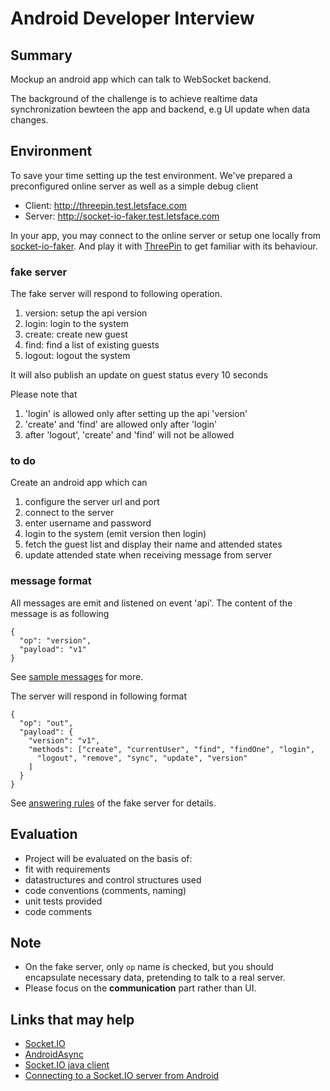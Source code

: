 # Android Developer Interview

## Summary

Mockup an android app which can talk to WebSocket backend.

The background of the challenge is to achieve realtime data synchronization bewteen the app and backend, e.g UI update when data changes.

## Environment

To save your time setting up the test environment. We've prepared a preconfigured online server as well as a simple debug client

* Client: http://threepin.test.letsface.com
* Server: http://socket-io-faker.test.letsface.com

In your app, you may connect to the online server or setup one locally from [socket-io-faker](https://github.com/letsface/socket-io-faker). And play it with [ThreePin](https://github.com/letsface/ThreePin) to get familiar with its behaviour.

### fake server

The fake server will respond to following operation.

1. version: setup the api version
2. login: login to the system
3. create: create new guest
4. find: find a list of existing guests
5. logout: logout the system

It will also publish an update on guest status every 10 seconds

Please note that

1. 'login' is allowed only after setting up the api 'version'
2. 'create' and 'find' are allowed only after 'login'
3. after 'logout', 'create' and 'find' will not be allowed

### to do

Create an android app which can

1. configure the server url and port
2. connect to the server
3. enter username and password
4. login to the system (emit version then login)
5. fetch the guest list and display their name and attended states
6. update attended state when receiving message from server

### message format

All messages are emit and listened on event 'api'. The content of the message is as following

```
{
  "op": "version",
  "payload": "v1"
}
```

See [sample messages](https://github.com/letsface/ThreePin/blob/master/threepin.json) for more.

The server will respond in following format

```
{
  "op": "out",
  "payload": {
    "version": "v1",
    "methods": ["create", "currentUser", "find", "findOne", "login",
      "logout", "remove", "sync", "update", "version"
    ]
  }
}
```

See [answering rules](https://github.com/letsface/socket-io-faker/blob/master/test/fixtures/rules.json) of the fake server for details.

## Evaluation

* Project will be evaluated on the basis of:
 * fit with requirements
 * datastructures and control structures used
 * code conventions (comments, naming)
 * unit tests provided
 * code comments
 
## Note

* On the fake server, only `op` name is checked, but you should encapsulate necessary data, pretending to talk to a real server.
* Please focus on the **communication** part rather than UI.

## Links that may help

* [Socket.IO](http://socket.io/)
* [AndroidAsync](http://koush.com/AndroidAsync)
* [Socket.IO java client](https://github.com/Gottox/socket.io-java-client)
* [Connecting to a Socket.IO server from Android](http://nkzawa.tumblr.com/post/46850605422/connecting-to-a-socket-io-server-from-android)
